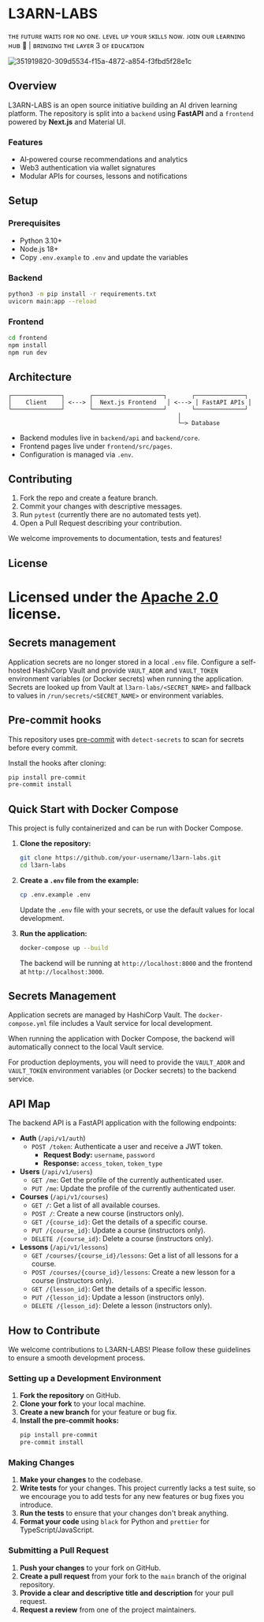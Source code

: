 # L3ARN-LABS
ᴛʜᴇ ꜰᴜᴛᴜʀᴇ ᴡᴀɪᴛꜱ ꜰᴏʀ ɴᴏ ᴏɴᴇ. ʟᴇᴠᴇʟ ᴜᴘ ʏᴏᴜʀ ꜱᴋɪʟʟꜱ ɴᴏᴡ. ᴊᴏɪɴ ᴏᴜʀ ʟᴇᴀʀɴɪɴɢ ʜᴜʙ 🍎
| ʙʀɪɴɢɪɴɢ ᴛʜᴇ ʟᴀʏᴇʀ 3 ᴏꜰ ᴇᴅᴜᴄᴀᴛɪᴏɴ

![351919820-309d5534-f15a-4872-a854-f3fbd5f28e1c](https://github.com/user-attachments/assets/8b673575-b861-42f7-8b9e-a6a145ec24b1)


## Overview

L3ARN-LABS is an open source initiative building an AI driven learning platform. The repository is split into a `backend` using **FastAPI** and a `frontend` powered by **Next.js** and Material UI.

### Features
- AI‑powered course recommendations and analytics
- Web3 authentication via wallet signatures
- Modular APIs for courses, lessons and notifications

## Setup

### Prerequisites
- Python 3.10+
- Node.js 18+
- Copy `.env.example` to `.env` and update the variables

### Backend
```bash
python3 -m pip install -r requirements.txt
uvicorn main:app --reload
```

### Frontend
```bash
cd frontend
npm install
npm run dev
```

## Architecture
```
┌──────────────┐       ┌────────────────────┐       ┌──────────────┐
│    Client    │ <---> │  Next.js Frontend   │ <---> │ FastAPI APIs │
└──────────────┘       └────────────────────┘       └──────────────┘
                                                │
                                                └─> Database
```
- Backend modules live in `backend/api` and `backend/core`.
- Frontend pages live under `frontend/src/pages`.
- Configuration is managed via `.env`.

## Contributing
1. Fork the repo and create a feature branch.
2. Commit your changes with descriptive messages.
3. Run `pytest` (currently there are no automated tests yet).
4. Open a Pull Request describing your contribution.

We welcome improvements to documentation, tests and features!

## License

Licensed under the [Apache 2.0](LICENSE) license.
=======
## Secrets management

Application secrets are no longer stored in a local `.env` file. Configure a self-hosted HashiCorp Vault and provide `VAULT_ADDR` and `VAULT_TOKEN` environment variables (or Docker secrets) when running the application. Secrets are looked up from Vault at `l3arn-labs/<SECRET_NAME>` and fallback to values in `/run/secrets/<SECRET_NAME>` or environment variables.

## Pre-commit hooks

This repository uses [pre-commit](https://pre-commit.com/) with `detect-secrets` to scan for secrets before every commit.

Install the hooks after cloning:

```bash
pip install pre-commit
pre-commit install
```

## Quick Start with Docker Compose

This project is fully containerized and can be run with Docker Compose.

1.  **Clone the repository:**
    ```bash
    git clone https://github.com/your-username/l3arn-labs.git
    cd l3arn-labs
    ```

2.  **Create a `.env` file from the example:**
    ```bash
    cp .env.example .env
    ```
    Update the `.env` file with your secrets, or use the default values for local development.

3.  **Run the application:**
    ```bash
    docker-compose up --build
    ```
    The backend will be running at `http://localhost:8000` and the frontend at `http://localhost:3000`.

## Secrets Management

Application secrets are managed by HashiCorp Vault. The `docker-compose.yml` file includes a Vault service for local development.

When running the application with Docker Compose, the backend will automatically connect to the local Vault service.

For production deployments, you will need to provide the `VAULT_ADDR` and `VAULT_TOKEN` environment variables (or Docker secrets) to the backend service.

## API Map

The backend API is a FastAPI application with the following endpoints:

*   **Auth** (`/api/v1/auth`)
    *   `POST /token`: Authenticate a user and receive a JWT token.
        *   **Request Body:** `username`, `password`
        *   **Response:** `access_token`, `token_type`
*   **Users** (`/api/v1/users`)
    *   `GET /me`: Get the profile of the currently authenticated user.
    *   `PUT /me`: Update the profile of the currently authenticated user.
*   **Courses** (`/api/v1/courses`)
    *   `GET /`: Get a list of all available courses.
    *   `POST /`: Create a new course (instructors only).
    *   `GET /{course_id}`: Get the details of a specific course.
    *   `PUT /{course_id}`: Update a course (instructors only).
    *   `DELETE /{course_id}`: Delete a course (instructors only).
*   **Lessons** (`/api/v1/lessons`)
    *   `GET /courses/{course_id}/lessons`: Get a list of all lessons for a course.
    *   `POST /courses/{course_id}/lessons`: Create a new lesson for a course (instructors only).
    *   `GET /{lesson_id}`: Get the details of a specific lesson.
    *   `PUT /{lesson_id}`: Update a lesson (instructors only).
    *   `DELETE /{lesson_id}`: Delete a lesson (instructors only).

## How to Contribute

We welcome contributions to L3ARN-LABS! Please follow these guidelines to ensure a smooth development process.

### Setting up a Development Environment

1.  **Fork the repository** on GitHub.
2.  **Clone your fork** to your local machine.
3.  **Create a new branch** for your feature or bug fix.
4.  **Install the pre-commit hooks:**
    ```bash
    pip install pre-commit
    pre-commit install
    ```

### Making Changes

1.  **Make your changes** to the codebase.
2.  **Write tests** for your changes. This project currently lacks a test suite, so we encourage you to add tests for any new features or bug fixes you introduce.
3.  **Run the tests** to ensure that your changes don't break anything.
4.  **Format your code** using `black` for Python and `prettier` for TypeScript/JavaScript.

### Submitting a Pull Request

1.  **Push your changes** to your fork on GitHub.
2.  **Create a pull request** from your fork to the `main` branch of the original repository.
3.  **Provide a clear and descriptive title and description** for your pull request.
4.  **Request a review** from one of the project maintainers.
